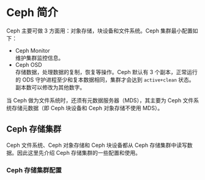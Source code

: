 # Ceph 简介

Ceph 主要可做 3 方面用：对象存储，块设备和文件系统。Ceph 集群最小配置如下：
- Ceph Monitor   
  维护集群监控信息。
- Ceph OSD             
  存储数据，处理数据的复制，恢复等操作。Ceph 默认有 3 个副本，正常运行的 ODS 守护进程至少和复本数据相同，集群才会达到 `active+clean` 状态。副本数可以修改为其他数字。

当 Ceph 做为文件系统时，还须有元数据服务器（MDS），其主要为 Ceph 文件系统存储元数据（即 Ceph 块设备和 Ceph 对象存储不使用 MDS）。

## Ceph 存储集群   

Ceph 文件系统、Ceph  对象存储和 Ceph 块设备都从 Ceph 存储集群中读写数据。因此这里先介绍 Ceph 存储集群的一些配置和使用。

### Ceph 存储集群配置

